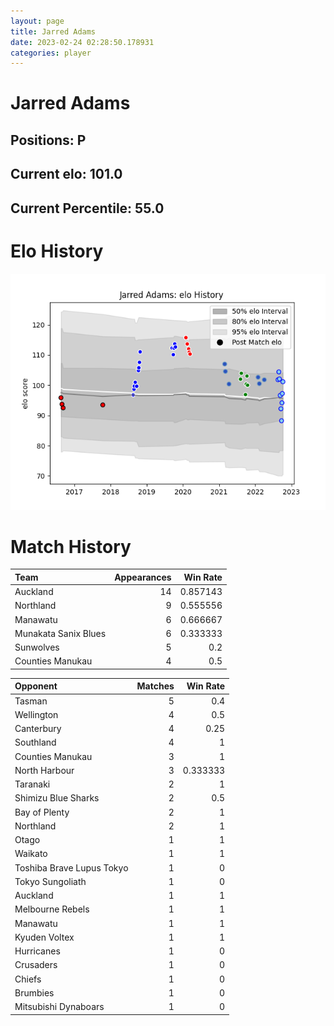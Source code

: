```yaml
---  
layout: page  
title: Jarred Adams  
date: 2023-02-24 02:28:50.178931  
categories: player  
---
```

# Jarred Adams

## Positions: P

## Current elo: 101.0

## Current Percentile: 55.0

# Elo History


![elo history](history_JarredAdams.png)
# Match History


| Team                 |   Appearances |   Win Rate |
|:---------------------|--------------:|-----------:|
| Auckland             |            14 |   0.857143 |
| Northland            |             9 |   0.555556 |
| Manawatu             |             6 |   0.666667 |
| Munakata Sanix Blues |             6 |   0.333333 |
| Sunwolves            |             5 |   0.2      |
| Counties Manukau     |             4 |   0.5      |

| Opponent                  |   Matches |   Win Rate |
|:--------------------------|----------:|-----------:|
| Tasman                    |         5 |   0.4      |
| Wellington                |         4 |   0.5      |
| Canterbury                |         4 |   0.25     |
| Southland                 |         4 |   1        |
| Counties Manukau          |         3 |   1        |
| North Harbour             |         3 |   0.333333 |
| Taranaki                  |         2 |   1        |
| Shimizu Blue Sharks       |         2 |   0.5      |
| Bay of Plenty             |         2 |   1        |
| Northland                 |         2 |   1        |
| Otago                     |         1 |   1        |
| Waikato                   |         1 |   1        |
| Toshiba Brave Lupus Tokyo |         1 |   0        |
| Tokyo Sungoliath          |         1 |   0        |
| Auckland                  |         1 |   1        |
| Melbourne Rebels          |         1 |   1        |
| Manawatu                  |         1 |   1        |
| Kyuden Voltex             |         1 |   1        |
| Hurricanes                |         1 |   0        |
| Crusaders                 |         1 |   0        |
| Chiefs                    |         1 |   0        |
| Brumbies                  |         1 |   0        |
| Mitsubishi Dynaboars      |         1 |   0        |